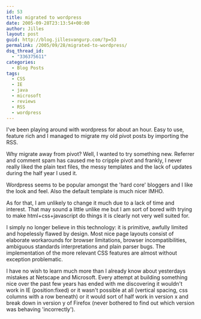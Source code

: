```yaml
---
id: 53
title: migrated to wordpress
date: 2005-09-28T23:13:54+00:00
author: Jilles
layout: post
guid: http://blog.jillesvangurp.com/?p=53
permalink: /2005/09/28/migrated-to-wordpress/
dsq_thread_id:
  - "336375611"
categories:
  - Blog Posts
tags:
  - CSS
  - IE
  - java
  - microsoft
  - reviews
  - RSS
  - wordpress
---
```

I've been playing around with wordpress for about an hour. Easy to use, feature rich and I managed to migrate my old pivot posts by importing the RSS.

Why migrate away from pivot? Well, I wanted to try something new. Referrer and comment spam has caused me to cripple pivot and frankly, I never really liked the plain text files, the messy templates and the lack of updates during the half year I used it.

Wordpress seems to be popular amongst the 'hard core' bloggers and I like the look and feel. Also the default template is much nicer IMHO.

As for that, I am unlikely to change it much due to a lack of time and interest. That may sound a little unlike me but I am sort of bored with trying to make html+css+javascript do things it is clearly not very well suited for.

I simply no longer believe in this technology: it is primitive, awfully limited and hopelessly flawed by design. Most nice page layouts consist of elaborate workarounds for browser limitations, browser incompatibilities, ambiguous standards interpretations and plain parser bugs. The implementation of the more relevant CSS features are almost without exception problematic.

I have no wish to learn much more than I already know about yesterdays mistakes at Netscape and Microsoft. Every attempt at building something nice over the past few years has ended with me discovering it wouldn't work in IE (position:fixed) or it wasn't possible at all (vertical spacing, css columns with a row beneath) or it would sort of half work in version x and break down in version y of Firefox (never bothered to find out which version was behaving 'incorrectly').